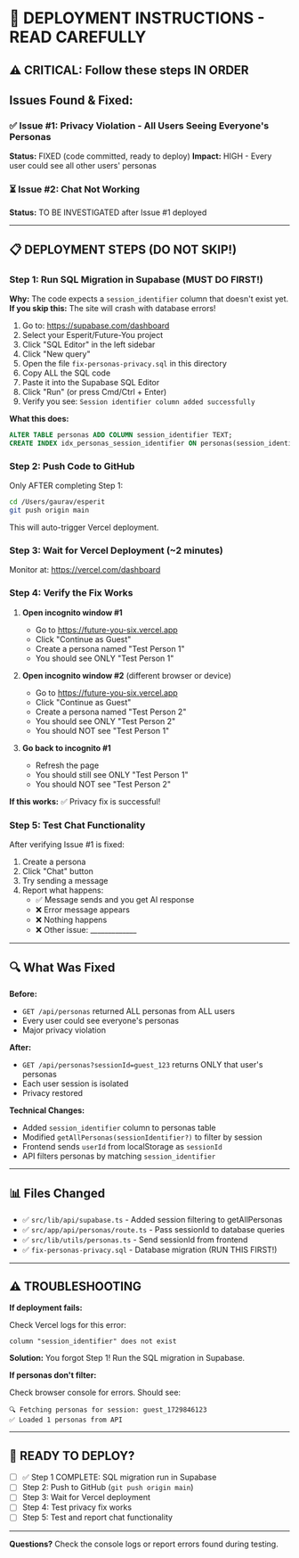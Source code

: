 # 🚨 DEPLOYMENT INSTRUCTIONS - READ CAREFULLY

## ⚠️  CRITICAL: Follow these steps IN ORDER

## Issues Found & Fixed:

### ✅ Issue #1: Privacy Violation - All Users Seeing Everyone's Personas
**Status:** FIXED (code committed, ready to deploy)
**Impact:** HIGH - Every user could see all other users' personas

### ⏳ Issue #2: Chat Not Working
**Status:** TO BE INVESTIGATED after Issue #1 deployed

---

## 📋 DEPLOYMENT STEPS (DO NOT SKIP!)

### Step 1: Run SQL Migration in Supabase (MUST DO FIRST!)

**Why:** The code expects a `session_identifier` column that doesn't exist yet.
**If you skip this:** The site will crash with database errors!

1. Go to: https://supabase.com/dashboard
2. Select your Esperit/Future-You project
3. Click "SQL Editor" in the left sidebar
4. Click "New query"
5. Open the file `fix-personas-privacy.sql` in this directory
6. Copy ALL the SQL code
7. Paste it into the Supabase SQL Editor
8. Click "Run" (or press Cmd/Ctrl + Enter)
9. Verify you see: `Session identifier column added successfully`

**What this does:**
```sql
ALTER TABLE personas ADD COLUMN session_identifier TEXT;
CREATE INDEX idx_personas_session_identifier ON personas(session_identifier);
```

### Step 2: Push Code to GitHub

Only AFTER completing Step 1:

```bash
cd /Users/gaurav/esperit
git push origin main
```

This will auto-trigger Vercel deployment.

### Step 3: Wait for Vercel Deployment (~2 minutes)

Monitor at: https://vercel.com/dashboard

### Step 4: Verify the Fix Works

1. **Open incognito window #1**
   - Go to https://future-you-six.vercel.app
   - Click "Continue as Guest"
   - Create a persona named "Test Person 1"
   - You should see ONLY "Test Person 1"

2. **Open incognito window #2** (different browser or device)
   - Go to https://future-you-six.vercel.app
   - Click "Continue as Guest"
   - Create a persona named "Test Person 2"
   - You should see ONLY "Test Person 2"
   - You should NOT see "Test Person 1"

3. **Go back to incognito #1**
   - Refresh the page
   - You should still see ONLY "Test Person 1"
   - You should NOT see "Test Person 2"

**If this works:** ✅ Privacy fix is successful!

### Step 5: Test Chat Functionality

After verifying Issue #1 is fixed:

1. Create a persona
2. Click "Chat" button
3. Try sending a message
4. Report what happens:
   - ✅ Message sends and you get AI response
   - ❌ Error message appears
   - ❌ Nothing happens
   - ❌ Other issue: _____________

---

## 🔍 What Was Fixed

**Before:**
- `GET /api/personas` returned ALL personas from ALL users
- Every user could see everyone's personas
- Major privacy violation

**After:**
- `GET /api/personas?sessionId=guest_123` returns ONLY that user's personas
- Each user session is isolated
- Privacy restored

**Technical Changes:**
- Added `session_identifier` column to personas table
- Modified `getAllPersonas(sessionIdentifier?)` to filter by session
- Frontend sends `userId` from localStorage as `sessionId`
- API filters personas by matching `session_identifier`

---

## 📊 Files Changed

- ✅ `src/lib/api/supabase.ts` - Added session filtering to getAllPersonas
- ✅ `src/app/api/personas/route.ts` - Pass sessionId to database queries
- ✅ `src/lib/utils/personas.ts` - Send sessionId from frontend
- ✅ `fix-personas-privacy.sql` - Database migration (RUN THIS FIRST!)

---

## ⚠️  TROUBLESHOOTING

**If deployment fails:**

Check Vercel logs for this error:
```
column "session_identifier" does not exist
```

**Solution:** You forgot Step 1! Run the SQL migration in Supabase.

**If personas don't filter:**

Check browser console for errors. Should see:
```
🔍 Fetching personas for session: guest_1729846123
✅ Loaded 1 personas from API
```

---

## 🎯 READY TO DEPLOY?

- [ ] ✅ Step 1 COMPLETE: SQL migration run in Supabase
- [ ] Step 2: Push to GitHub (`git push origin main`)
- [ ] Step 3: Wait for Vercel deployment
- [ ] Step 4: Test privacy fix works
- [ ] Step 5: Test and report chat functionality

---

**Questions?** Check the console logs or report errors found during testing.
